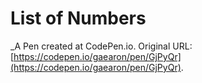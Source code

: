 # List of Numbers
 _A Pen created at CodePen.io. Original URL: [https://codepen.io/gaearon/pen/GjPyQr](https://codepen.io/gaearon/pen/GjPyQr).

 
